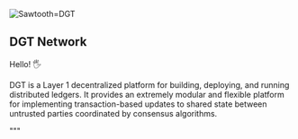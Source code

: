 ![Sawtooth=DGT](http://dgt.world/images/logo.svg)

DGT Network
-------------
Hello! :raised_hand_with_fingers_splayed:

DGT is a Layer 1 decentralized platform for building, deploying, and running distributed ledgers.
It provides an extremely modular and flexible platform for implementing transaction-based updates to
shared state between untrusted parties coordinated by consensus algorithms.

"""

